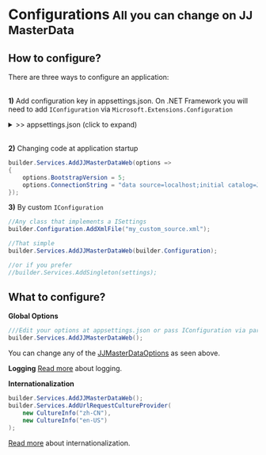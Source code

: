 <h1>Configurations<small> All you can change on JJ MasterData</small></h1>

## How to configure?

There are three ways to configure an application:
<br><br>

**1)** Add configuration key in appsettings.json. On .NET Framework you will need to add `IConfiguration` via `Microsoft.Extensions.Configuration`

<details><summary> >> appsettings.json (click to expand)</summary><br>

> [!TIP] 
> To autocomplete with JJMasterData keys in your text editor, put this URL in the JSON Schema.
https://raw.githubusercontent.com/JJConsulting/JJMasterData.JsonSchema/main/JJMasterData.JsonSchema/jjmasterdata.json

```json
{
  "AllowedHosts": "*",
  "ConnectionStrings": {
    "ConnectionString": "data source=data source=localhost;initial catalog=JJMasterData;Integrated Security=True"
  },
  "JJMasterData": {
    "TableName": "tb_masterdata",
    "ResourcesTableName": "tb_masterdata_resources",
    "PrefixGetProc": "jj_get{tablename}",
    "PrefixSetProc": "jj_set{tablename}",
    "BootstrapVersion":5,
    "Theme": "dark-blue",
    "Logger": {
      "Table": {
        "Name": "tb_masterdata_log"
      },
      "FileName": "yyyyMMdd_applog.txt",
      "WriteInDatabase": "All",
      "WriteInFile": "All"
    },
    "Swagger": {
      "DarkMode": true,
      "Enable": true
    }
  },
  "Logging": {
    "LogLevel": {
      "Default": "Information",
      "Microsoft.AspNetCore": "Warning"
    }
  }
}
```
</details>

<br>


**2)** Changing code at application startup
```cs
builder.Services.AddJJMasterDataWeb(options =>
{
    options.BootstrapVersion = 5;
    options.ConnectionString = "data source=localhost;initial catalog=JJMasterData;Integrated Security=True";
});
```


**3)** By custom `IConfiguration`
```cs
//Any class that implements a ISettings
builder.Configuration.AddXmlFile("my_custom_source.xml");

//That simple
builder.Services.AddJJMasterDataWeb(builder.Configuration);

//or if you prefer
//builder.Services.AddSingleton(settings);
```

## What to configure?

**Global Options**
```cs
///Edit your options at appsettings.json or pass IConfiguration via parameter.
builder.Services.AddJJMasterDataWeb();
```
You can change any of the [JJMasterDataOptions](https://portal.jjconsulting.tech/jjdoc/lib/JJMasterData.Commons.Options.JJMasterDataOptions.html) as seen above.
<br>

**Logging**
[Read more](logging.md) about logging.

**Internationalization**
```cs
builder.Services.AddJJMasterDataWeb();
builder.Services.AddUrlRequestCultureProvider(
    new CultureInfo("zh-CN"),
    new CultureInfo("en-US")
);
```
[Read more](internationalization.md) about internationalization.
<br>


